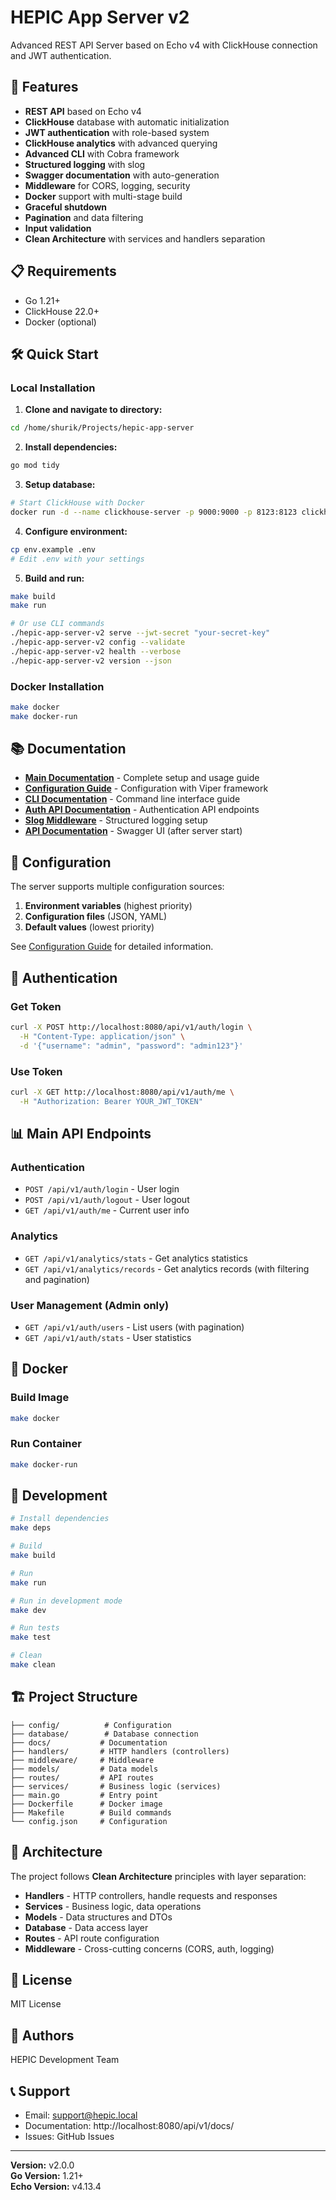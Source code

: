 # HEPIC App Server v2

Advanced REST API Server based on Echo v4 with ClickHouse connection and JWT authentication.

## 🚀 Features

- **REST API** based on Echo v4
- **ClickHouse** database with automatic initialization
- **JWT authentication** with role-based system
- **ClickHouse analytics** with advanced querying
- **Advanced CLI** with Cobra framework
- **Structured logging** with slog
- **Swagger documentation** with auto-generation
- **Middleware** for CORS, logging, security
- **Docker** support with multi-stage build
- **Graceful shutdown**
- **Pagination** and data filtering
- **Input validation**
- **Clean Architecture** with services and handlers separation

## 📋 Requirements

- Go 1.21+
- ClickHouse 22.0+
- Docker (optional)

## 🛠 Quick Start

### Local Installation

1. **Clone and navigate to directory:**
```bash
cd /home/shurik/Projects/hepic-app-server
```

2. **Install dependencies:**
```bash
go mod tidy
```

3. **Setup database:**
```bash
# Start ClickHouse with Docker
docker run -d --name clickhouse-server -p 9000:9000 -p 8123:8123 clickhouse/clickhouse-server
```

4. **Configure environment:**
```bash
cp env.example .env
# Edit .env with your settings
```

5. **Build and run:**
```bash
make build
make run

# Or use CLI commands
./hepic-app-server-v2 serve --jwt-secret "your-secret-key"
./hepic-app-server-v2 config --validate
./hepic-app-server-v2 health --verbose
./hepic-app-server-v2 version --json
```

### Docker Installation

```bash
make docker
make docker-run
```

## 📚 Documentation

- **[Main Documentation](docs/README.md)** - Complete setup and usage guide
- **[Configuration Guide](docs/CONFIG_README.md)** - Configuration with Viper framework
- **[CLI Documentation](docs/CLI_DOCUMENTATION.md)** - Command line interface guide
- **[Auth API Documentation](docs/AUTH_API.md)** - Authentication API endpoints
- **[Slog Middleware](docs/SLOG_MIDDLEWARE.md)** - Structured logging setup
- **[API Documentation](http://localhost:8080/api/v1/docs/)** - Swagger UI (after server start)

## 🔧 Configuration

The server supports multiple configuration sources:

1. **Environment variables** (highest priority)
2. **Configuration files** (JSON, YAML)
3. **Default values** (lowest priority)

See [Configuration Guide](docs/CONFIG_README.md) for detailed information.

## 🔐 Authentication

### Get Token

```bash
curl -X POST http://localhost:8080/api/v1/auth/login \
  -H "Content-Type: application/json" \
  -d '{"username": "admin", "password": "admin123"}'
```

### Use Token

```bash
curl -X GET http://localhost:8080/api/v1/auth/me \
  -H "Authorization: Bearer YOUR_JWT_TOKEN"
```

## 📊 Main API Endpoints

### Authentication
- `POST /api/v1/auth/login` - User login
- `POST /api/v1/auth/logout` - User logout
- `GET /api/v1/auth/me` - Current user info

### Analytics
- `GET /api/v1/analytics/stats` - Get analytics statistics
- `GET /api/v1/analytics/records` - Get analytics records (with filtering and pagination)

### User Management (Admin only)
- `GET /api/v1/auth/users` - List users (with pagination)
- `GET /api/v1/auth/stats` - User statistics

## 🐳 Docker

### Build Image
```bash
make docker
```

### Run Container
```bash
make docker-run
```

## 🧪 Development

```bash
# Install dependencies
make deps

# Build
make build

# Run
make run

# Run in development mode
make dev

# Run tests
make test

# Clean
make clean
```

## 🏗 Project Structure

```
├── config/          # Configuration
├── database/        # Database connection
├── docs/           # Documentation
├── handlers/       # HTTP handlers (controllers)
├── middleware/     # Middleware
├── models/         # Data models
├── routes/         # API routes
├── services/       # Business logic (services)
├── main.go         # Entry point
├── Dockerfile      # Docker image
├── Makefile        # Build commands
└── config.json     # Configuration
```

## 🎯 Architecture

The project follows **Clean Architecture** principles with layer separation:

- **Handlers** - HTTP controllers, handle requests and responses
- **Services** - Business logic, data operations
- **Models** - Data structures and DTOs
- **Database** - Data access layer
- **Routes** - API route configuration
- **Middleware** - Cross-cutting concerns (CORS, auth, logging)

## 📄 License

MIT License

## 👥 Authors

HEPIC Development Team

## 📞 Support

- Email: support@hepic.local
- Documentation: http://localhost:8080/api/v1/docs/
- Issues: GitHub Issues

---

**Version:** v2.0.0  
**Go Version:** 1.21+  
**Echo Version:** v4.13.4